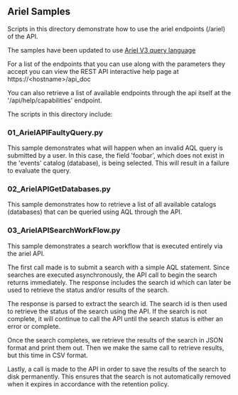## Ariel Samples 

Scripts in this directory demonstrate how to use the ariel 
endpoints (/ariel) of the API.

The samples have been updated to use [Ariel V3 query language](
http://public.dhe.ibm.com/software/security/products/qradar/documents/7.2.3/QRadar/EN/b_qradar_aql.pdf)

For a list of the endpoints that you can use along with the parameters
they accept you can view the REST API interactive help page at
https://&lt;hostname&gt;/api_doc

You can also retrieve a list of available endpoints through the api itself
at the '/api/help/capabilities' endpoint.


The scripts in this directory include:

### 01_ArielAPIFaultyQuery.py
  This sample demonstrates what will happen when an invalid
  AQL query is submitted by a user. In this case, the field 'foobar', which 
  does not exist in the 'events' catalog (database), is being selected.
  This will result in a failure to evaluate the query.


### 02_ArielAPIGetDatabases.py
 This sample demonstrates how to retrieve a list of all available catalogs 
 (databases) that can be queried using AQL through the API. 


### 03_ArielAPISearchWorkFlow.py
 This sample demonstrates a search workflow that is executed entirely
 via the ariel API.
 
 The first call made is to submit a search with a simple AQL statement.
 Since searches are executed asynchronously, the API call to begin the search
 returns immediately. The response includes the search id which can 
 later be used to retrieve the status and/or results of the search.
 
The response is parsed to extract the search id. The search id is then used to 
retrieve the status of the search using the API. If the search is not complete, it 
will continue to call the API until the search status is either an error or complete.
 
Once the search completes, we retrieve the results of the search in JSON format
and print them out. Then we make the same call to retrieve results, but this time
in CSV format.
 
Lastly, a call is made to the API in order to save the results of the search to disk
permanently. This ensures that the search is not automatically removed when it expires 
in accordance with the retention policy. 
